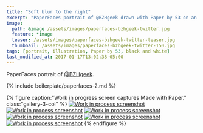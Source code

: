 ```yaml
---
title: "Soft blur to the right"
excerpt: "PaperFaces portrait of @BZHgeek drawn with Paper by 53 on an iPad."
image: 
  path: &image /assets/images/paperfaces-bzhgeek-twitter.jpg 
  feature: *image
  teaser: /assets/images/paperfaces-bzhgeek-twitter-teaser.jpg
  thumbnail: /assets/images/paperfaces-bzhgeek-twitter-150.jpg
tags: [portrait, illustration, Paper by 53, black and white]
last_modified_at: 2017-01-17T13:02:38-05:00
---
```


PaperFaces portrait of [@BZHgeek](https://twitter.com/BZHgeek).

{% include boilerplate/paperfaces-2.md %}

{% figure caption:"Work in progress screen captures Made with Paper." class:"gallery-3-col" %}
[![Work in process screenshot](/assets/images/paperfaces-bzhgeek-process-1-600.jpg)](/assets/images/paperfaces-bzhgeek-process-1-lg.jpg)
[![Work in process screenshot](/assets/images/paperfaces-bzhgeek-process-2-600.jpg)](/assets/images/paperfaces-bzhgeek-process-2-lg.jpg)
[![Work in process screenshot](/assets/images/paperfaces-bzhgeek-process-3-600.jpg)](/assets/images/paperfaces-bzhgeek-process-3-lg.jpg)
[![Work in process screenshot](/assets/images/paperfaces-bzhgeek-process-4-600.jpg)](/assets/images/paperfaces-bzhgeek-process-4-lg.jpg)
[![Work in process screenshot](/assets/images/paperfaces-bzhgeek-process-5-600.jpg)](/assets/images/paperfaces-bzhgeek-process-5-lg.jpg)
[![Work in process screenshot](/assets/images/paperfaces-bzhgeek-process-6-600.jpg)](/assets/images/paperfaces-bzhgeek-process-6-lg.jpg)
{% endfigure %}
